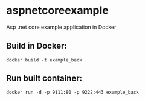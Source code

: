 # aspnetcoreexample
Asp .net core example application in Docker

## Build in Docker:

`docker build -t example_back .`

## Run built container:

`docker run -d -p 9111:80 -p 9222:443 example_back`
